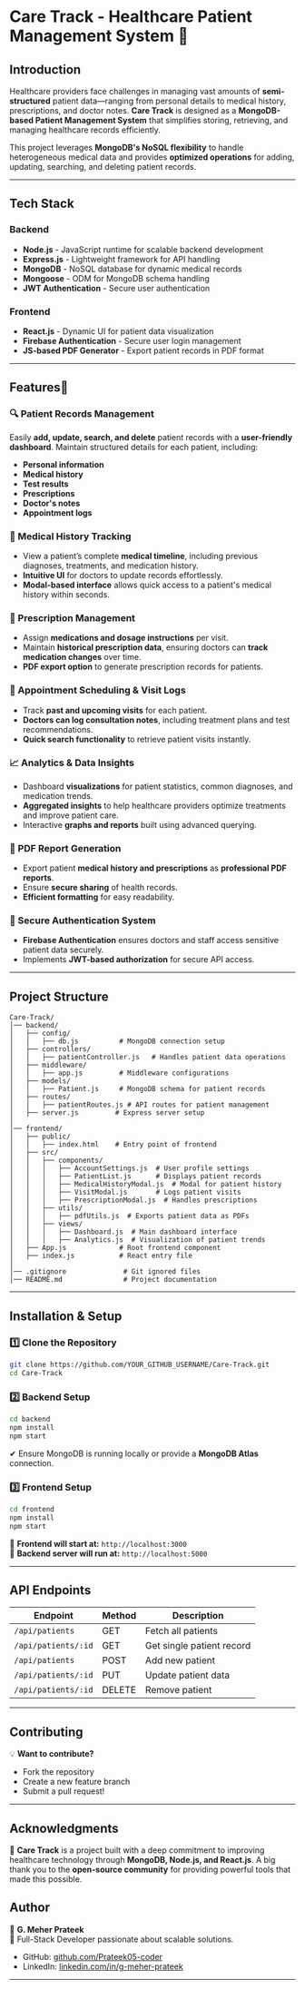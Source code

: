 # **Care Track - Healthcare Patient Management System** 🏥

## **Introduction**
Healthcare providers face challenges in managing vast amounts of **semi-structured** patient data—ranging from personal details to medical history, prescriptions, and doctor notes. **Care Track** is designed as a **MongoDB-based Patient Management System** that simplifies storing, retrieving, and managing healthcare records efficiently.

This project leverages **MongoDB's NoSQL flexibility** to handle heterogeneous medical data and provides **optimized operations** for adding, updating, searching, and deleting patient records.

---

## **Tech Stack**
### **Backend**
- **Node.js** - JavaScript runtime for scalable backend development
- **Express.js** - Lightweight framework for API handling
- **MongoDB** - NoSQL database for dynamic medical records
- **Mongoose** - ODM for MongoDB schema handling
- **JWT Authentication** - Secure user authentication

### **Frontend**
- **React.js** - Dynamic UI for patient data visualization
- **Firebase Authentication** - Secure user login management
- **JS-based PDF Generator** - Export patient records in PDF format

---

## **Features🚀**

### **🔍 Patient Records Management**
Easily **add, update, search, and delete** patient records with a **user-friendly dashboard**. Maintain structured details for each patient, including:
- **Personal information**
- **Medical history**
- **Test results**
- **Prescriptions**
- **Doctor's notes**
- **Appointment logs**

### **📜 Medical History Tracking**
- View a patient’s complete **medical timeline**, including previous diagnoses, treatments, and medication history.
- **Intuitive UI** for doctors to update records effortlessly.
- **Modal-based interface** allows quick access to a patient's medical history within seconds.

### **💊 Prescription Management**
- Assign **medications and dosage instructions** per visit.
- Maintain **historical prescription data**, ensuring doctors can **track medication changes** over time.
- **PDF export option** to generate prescription records for patients.

### **📅 Appointment Scheduling & Visit Logs**
- Track **past and upcoming visits** for each patient.
- **Doctors can log consultation notes**, including treatment plans and test recommendations.
- **Quick search functionality** to retrieve patient visits instantly.

### **📈 Analytics & Data Insights**
- Dashboard **visualizations** for patient statistics, common diagnoses, and medication trends.
- **Aggregated insights** to help healthcare providers optimize treatments and improve patient care.
- Interactive **graphs and reports** built using advanced querying.

### **📄 PDF Report Generation**
- Export patient **medical history and prescriptions** as **professional PDF reports**.
- Ensure **secure sharing** of health records.
- **Efficient formatting** for easy readability.

### **🔐 Secure Authentication System**
- **Firebase Authentication** ensures doctors and staff access sensitive patient data securely.
- Implements **JWT-based authorization** for secure API access.

---

## **Project Structure**
```
Care-Track/
│── backend/
│   ├── config/
│   │   ├── db.js          # MongoDB connection setup
│   ├── controllers/
│   │   ├── patientController.js   # Handles patient data operations
│   ├── middleware/
│   │   ├── app.js         # Middleware configurations
│   ├── models/
│   │   ├── Patient.js     # MongoDB schema for patient records
│   ├── routes/
│   │   ├── patientRoutes.js # API routes for patient management
│   ├── server.js         # Express server setup
│
│── frontend/
│   ├── public/
│   │   ├── index.html    # Entry point of frontend
│   ├── src/
│   │   ├── components/
│   │   │   ├── AccountSettings.js  # User profile settings
│   │   │   ├── PatientList.js      # Displays patient records
│   │   │   ├── MedicalHistoryModal.js  # Modal for patient history
│   │   │   ├── VisitModal.js       # Logs patient visits
│   │   │   ├── PrescriptionModal.js  # Handles prescriptions
│   │   ├── utils/
│   │   │   ├── pdfUtils.js  # Exports patient data as PDFs
│   │   ├── views/
│   │   │   ├── Dashboard.js  # Main dashboard interface
│   │   │   ├── Analytics.js  # Visualization of patient trends
│   ├── App.js             # Root frontend component
│   ├── index.js           # React entry file
│
│── .gitignore              # Git ignored files
│── README.md               # Project documentation
```

---

## **Installation & Setup**
### **1️⃣ Clone the Repository**
```bash
git clone https://github.com/YOUR_GITHUB_USERNAME/Care-Track.git
cd Care-Track
```

### **2️⃣ Backend Setup**
```bash
cd backend
npm install
npm start
```
✔ Ensure MongoDB is running locally or provide a **MongoDB Atlas** connection.

### **3️⃣ Frontend Setup**
```bash
cd frontend
npm install
npm start
```

🚀 **Frontend will start at:** `http://localhost:3000`  
📡 **Backend server will run at:** `http://localhost:5000`

---

## **API Endpoints**
| Endpoint | Method | Description |
|----------|--------|-------------|
| `/api/patients` | GET | Fetch all patients |
| `/api/patients/:id` | GET | Get single patient record |
| `/api/patients` | POST | Add new patient |
| `/api/patients/:id` | PUT | Update patient data |
| `/api/patients/:id` | DELETE | Remove patient |

---

## **Contributing**
💡 **Want to contribute?**  
- Fork the repository  
- Create a new feature branch  
- Submit a pull request!

---

## **Acknowledgments** 
🚀 **Care Track** is a project built with a deep commitment to improving healthcare technology through **MongoDB, Node.js, and React.js**. A big thank you to the **open-source community** for providing powerful tools that made this possible.  

## **Author**  
👤 **G. Meher Prateek**  
📌 Full-Stack Developer passionate about scalable solutions.  
- GitHub: [github.com/Prateek05-coder](https://github.com/Prateek05@coder) 
- LinkedIn: [linkedin.com/in/g-meher-prateek](https://www.linkedin.com/in/g-meher-prateek)  

---



